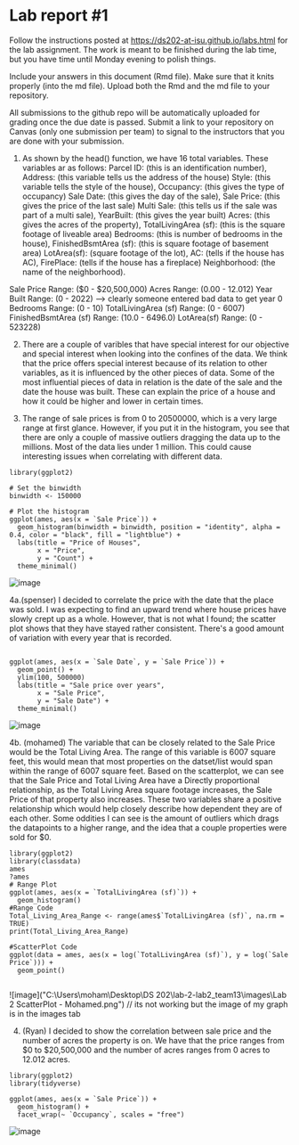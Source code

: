 
<!-- README.md is generated from README.Rmd. Please edit the README.Rmd file -->

# Lab report \#1

Follow the instructions posted at
<https://ds202-at-isu.github.io/labs.html> for the lab assignment. The
work is meant to be finished during the lab time, but you have time
until Monday evening to polish things.

Include your answers in this document (Rmd file). Make sure that it
knits properly (into the md file). Upload both the Rmd and the md file
to your repository.

All submissions to the github repo will be automatically uploaded for
grading once the due date is passed. Submit a link to your repository on
Canvas (only one submission per team) to signal to the instructors that
you are done with your submission.

1. As shown by the head() function, we have 16 total variables. These variables ar as follows:
Parcel ID: <chr> (this is an identification number), Address: <chr> (this variable tells us the address of the house)
Style: <fct> (this variable tells the style of the house), Occupancy: <fct> (this gives the type of occupancy)
Sale Date: <date> (this gives the day of the sale), Sale Price: <dbl> (this gives the price of the last sale)
Multi Sale: <chr> (this tells us if the sale was part of a multi sale), YearBuilt: <dbl> (this gives the year built)
Acres: <dbl> (this gives the acres of the property), TotalLivingArea (sf): <dbl> (this is the square footage of liveable area)
Bedrooms: <dbl> (this is number of bedrooms in the house), FinishedBsmtArea (sf): <dbl> (this is square footage of basement area)
LotArea(sf): <dbl> (square footage of the lot), AC: <chr> (tells if the house has AC), FirePlace: <chr> (tells if the house has a fireplace)
Neighborhood: <fct> (the name of the neighborhood).

Sale Price Range: ($0 - $20,500,000)
Acres Range: (0.00 - 12.012)
Year Built Range: (0 - 2022) --> clearly someone entered bad data to get year 0
Bedrooms Range: (0 - 10)
TotalLivingArea (sf) Range: (0 - 6007)
FinishedBsmtArea (sf) Range: (10.0 - 6496.0)
LotArea(sf) Range: (0 - 523228)

2. There are a couple of varibles that have special interest for our objective and special interest when looking into the confines of the data. We think that the price offers special interest because of its relation to other variables, as it is influenced by the other pieces of data. Some of the most influential pieces of data in relation is the date of the sale and the date the house was built. These can explain the price of a house and how it could be higher and lower in certain times.

3.  The range of sale prices is from 0 to 20500000, which is a very large range at first glance. However, if you put it in the histogram, you see that there are only a couple of massive outliers dragging the data up to the millions. Most of the data lies under 1 million. This could cause interesting issues when correlating with different data.

```{r}
library(ggplot2)

# Set the binwidth
binwidth <- 150000

# Plot the histogram
ggplot(ames, aes(x = `Sale Price`)) +
  geom_histogram(binwidth = binwidth, position = "identity", alpha = 0.4, color = "black", fill = "lightblue") +
  labs(title = "Price of Houses",
       x = "Price",
       y = "Count") +
  theme_minimal()
```
![image](https://github.com/DS202-at-ISU/lab-2-lab2_team13/assets/158088728/a1fe92cc-0b3b-4a40-921c-4add323c77c2)

4a.(spenser) I decided to correlate the price with the date that the place was sold. I was expecting to find an upward trend where house prices have slowly crept up as a whole. However, that is not what I found; the scatter plot shows that they have stayed rather consistent. There's a good amount of variation with every year that is recorded.

```{r}

ggplot(ames, aes(x = `Sale Date`, y = `Sale Price`)) + 
  geom_point() +
  ylim(100, 500000)
  labs(title = "Sale price over years",
       x = "Sale Price",
       y = "Sale Date") +
  theme_minimal()
```
![image](https://github.com/DS202-at-ISU/lab-2-lab2_team13/assets/158088728/019d5154-ae6c-462a-aa09-79ffc1345d2b)

4b. (mohamed) The variable that can be closely related to the Sale Price would be the Total Living Area. The range of this variable is 6007 square feet, this would mean that most properties on the datset/list would span within the range of 6007 square feet.
   Based on the scatterplot, we can see that the Sale Price and Total Living Area have a Directly proportional relationship, as the Total Living Area square footage increases, the Sale Price of that property also increases. These two variables share a positive relationship which would help closely describe how dependent they are of each other.
   Some oddities I can see is the amount of outliers which drags the datapoints to a higher range, and the idea that a couple properties were sold for $0.
   
```{r}
library(ggplot2)
library(classdata)
ames
?ames
# Range Plot
ggplot(ames, aes(x = `TotalLivingArea (sf)`)) +
  geom_histogram()
#Range Code
Total_Living_Area_Range <- range(ames$`TotalLivingArea (sf)`, na.rm = TRUE)
print(Total_Living_Area_Range)

#ScatterPlot Code
ggplot(data = ames, aes(x = log(`TotalLivingArea (sf)`), y = log(`Sale Price`))) +
  geom_point()
   
```
![image]("C:\Users\moham\Desktop\DS 202\lab-2-lab2_team13\images\Lab 2  ScatterPlot - Mohamed.png")
// its not working but the image of my graph is in the images tab


4. (Ryan) I decided to show the correlation between sale price and the number of acres the property is on. We have that the price ranges from $0 to $20,500,000 and the number of acres ranges from 0 acres to 12.012 acres.
```{r}
library(ggplot2)
library(tidyverse)

ggplot(ames, aes(x = `Sale Price`)) +
  geom_histogram() +
  facet_wrap(~ `Occupancy`, scales = "free")
```
![image]()







